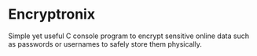 # Encryptronix
Simple yet useful C console program to encrypt sensitive online data such as passwords or usernames to safely store them physically.
